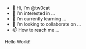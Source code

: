 - 👋 Hi, I’m @tw0cat
- 👀 I’m interested in ...
- 🌱 I’m currently learning ...
- 💞️ I’m looking to collaborate on ...
- 📫 How to reach me ...



Hello World!
